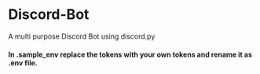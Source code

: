 # Discord-Bot
A multi purpose Discord Bot using discord.py

#### In .sample_env replace the tokens with your own tokens and rename it as .env file.
